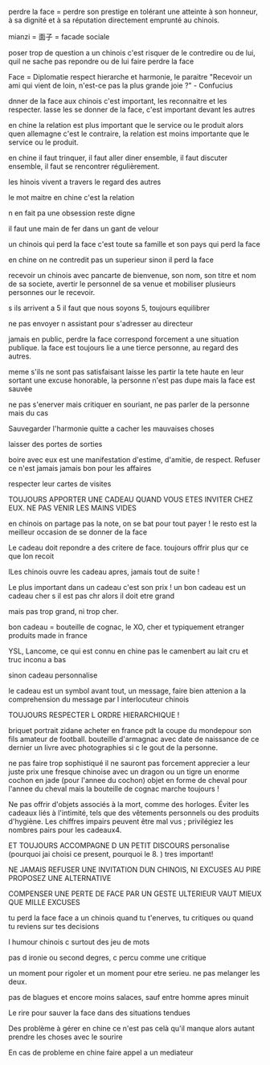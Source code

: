 
perdre la face = perdre son prestige en tolérant une atteinte à son honneur, à sa dignité et à sa réputation
directement emprunté au chinois.

mianzi = 面子 = facade sociale

poser trop de question a un chinois  c'est risquer de le contredire ou de lui, quil ne sache pas repondre ou de lui faire perdre la face

Face = Diplomatie
respect hierarche et harmonie, le paraitre
"Recevoir un ami qui vient de loin, n'est-ce pas la plus grande joie ?" - Confucius

dnner de la face aux chinois c'est important, les reconnaitre et les respecter.
lasse les se donner de la face, c'est important devant les autres

en chine la relation est plus important que le service ou le produit
alors quen allemagne c'est le contraire, la relation est moins importante que le service ou le produit.

en chine il faut trinquer, il faut aller diner ensemble, il faut discuter ensemble, il faut se rencontrer régulièrement.

les hinois vivent a travers le regard des autres

le mot maitre en chine c'est la relation

n en fait pa une obsession reste digne

il faut une main de fer dans un gant de velour

un chinois qui perd la face c'est toute sa famille et son pays qui perd la face

en chine on ne contredit pas un superieur sinon il perd la face

recevoir un chinois avec pancarte de bienvenue, son nom, son titre et nom de sa societe, avertir le personnel de sa venue et mobiliser plusieurs personnes our le recevoir.

s ils arrivent a 5 il faut que nous soyons 5, toujours equilibrer

ne pas envoyer n assistant pour s'adresser au directeur

jamais en public, perdre la face correspond forcement a une situation publique. la face est toujours lie a une tierce personne, au regard des autres.

meme s'ils ne sont pas satisfaisant laisse les partir la tete haute en leur sortant une excuse honorable, la personne n'est pas dupe mais la face est sauvée

ne pas s'enerver mais critiquer en souriant, ne pas parler de la personne mais du cas

Sauvegarder l'harmonie quitte a cacher les mauvaises choses

laisser des portes de sorties

boire avec eux est une manifestation d'estime, d'amitie, de respect. Refuser  ce n'est jamais jamais bon pour les affaires

respecter leur cartes de visites

TOUJOURS APPORTER UNE CADEAU QUAND VOUS ETES INVITER CHEZ EUX.
NE PAS VENIR LES MAINS VIDES

en chinois on partage pas la note, on se bat pour tout payer ! le resto est la meilleur occasion de se donner de la face

Le cadeau doit repondre a des critere de face. toujours offrir plus qur ce que lon recoit

lLes chinois ouvre les cadeau apres, jamais tout de suite !

Le plus important dans un cadeau c'est son prix ! un bon cadeau est un cadeau cher
s il est pas chr alors il doit etre grand

mais pas trop grand, ni trop cher.

bon cadeau = bouteille de cognac, le XO, cher et typiquement etranger
produits made in france

YSL, Lancome, ce qui est connu en chine pas le camenbert au lait cru et truc inconu a bas


sinon cadeau personnalise

le cadeau est un symbol avant tout, un message, faire bien attenion a la comprehension du message par l interlocuteur chinois

TOUJOURS RESPECTER L ORDRE HIERARCHIQUE !

briquet portrait zidane acheter en france pdt la coupe du mondepour son fils amateur de football.
bouteille d'armagnac avec date de naissance de ce dernier
un livre avec photographies si c le gout de la personne.

ne pas faire trop sophistiqué il ne sauront pas forcement apprecier a leur juste prix
une fresque chinoise avec un dragon ou un tigre
un enorme cochon en jade (pour l'annee du cochon)
objet en forme de cheval pour l'annee du cheval
mais la bouteille de cognac marche toujours !

Ne pas offrir d'objets associés à la mort, comme des horloges.
Éviter les cadeaux liés à l'intimité, tels que des vêtements personnels ou des produits d'hygiène.
Les chiffres impairs peuvent être mal vus ; privilégiez les nombres pairs pour les cadeaux4.

ET TOUJOURS ACCOMPAGNE D UN PETIT DISCOURS personalise
(pourquoi jai choisi ce present, pourquoi le 8. ) tres important!

NE JAMAIS REFUSER UNE INVITATION DUN CHINOIS, NI EXCUSES
AU PIRE PROPOSEZ UNE ALTERNATIVE

COMPENSER UNE PERTE DE FACE PAR UN GESTE ULTERIEUR VAUT MIEUX QUE MILLE EXCUSES

tu perd la face face a un chinois quand tu t'enerves, tu critiques ou quand tu reviens sur tes decisions

l humour chinois c surtout des jeu de mots

pas d ironie ou second degres, c percu comme une critique

un moment pour rigoler et un moment pour etre serieu.
ne pas melanger les deux.

pas de blagues et encore moins salaces, sauf entre homme apres minuit

Le rire pour sauver la face dans des situations tendues

Des problème à gérer en chine ce n'est pas celà qu'il manque alors autant prendre les choses avec le sourire

En cas de probleme en chine  faire appel a un mediateur